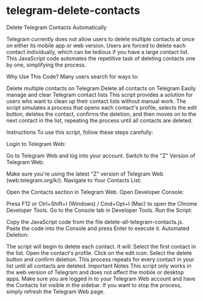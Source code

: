 # telegram-delete-contacts
Delete Telegram Contacts Automatically

Telegram currently does not allow users to delete multiple contacts at once on either its mobile app or web version. Users are forced to delete each contact individually, which can be tedious if you have a large contact list. This JavaScript code automates the repetitive task of deleting contacts one by one, simplifying the process.

Why Use This Code?
Many users search for ways to:

Delete multiple contacts on Telegram
Delete all contacts on Telegram
Easily manage and clear Telegram contact lists
This script provides a solution for users who want to clean up their contact lists without manual work. The script simulates a process that opens each contact's profile, selects the edit button, deletes the contact, confirms the deletion, and then moves on to the next contact in the list, repeating the process until all contacts are deleted.

Instructions
To use this script, follow these steps carefully:

Login to Telegram Web:

Go to Telegram Web and log into your account.
Switch to the "Z" Version of Telegram Web:

Make sure you're using the latest "Z" version of Telegram Web (web.telegram.org/k/).
Navigate to Your Contacts List:

Open the Contacts section in Telegram Web.
Open Developer Console:

Press F12 or Ctrl+Shift+I (Windows) / Cmd+Opt+I (Mac) to open the Chrome Developer Tools.
Go to the Console tab in Developer Tools.
Run the Script:

Copy the JavaScript code from the file delete-all-telegram-contacts.js.
Paste the code into the Console and press Enter to execute it.
Automated Deletion:

The script will begin to delete each contact. It will:
Select the first contact in the list.
Open the contact's profile.
Click on the edit icon.
Select the delete button and confirm deletion.
This process repeats for every contact in your list until all contacts are deleted.
Important Notes
This script only works in the web version of Telegram and does not affect the mobile or desktop apps.
Make sure you are logged in to your Telegram Web account and have the Contacts list visible in the sidebar.
If you want to stop the process, simply refresh the Telegram Web page.
